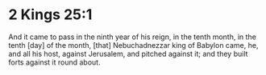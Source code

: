 # 2 Kings 25:1

And it came to pass in the ninth year of his reign, in the tenth month, in the tenth [day] of the month, [that] Nebuchadnezzar king of Babylon came, he, and all his host, against Jerusalem, and pitched against it; and they built forts against it round about.